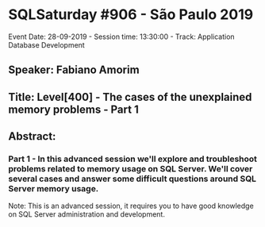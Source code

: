 # SQLSaturday #906 - São Paulo 2019
Event Date: 28-09-2019 - Session time: 13:30:00 - Track: Application  Database Development
## Speaker: Fabiano Amorim
## Title: Level[400] - The cases of the unexplained memory problems - Part 1
## Abstract:
### Part 1 - In this advanced session we'll explore and troubleshoot problems related to memory usage on SQL Server. We'll cover several cases and answer some difficult questions around SQL Server memory usage.
Note: This is an advanced session, it requires you to have good knowledge on SQL Server administration and development.
